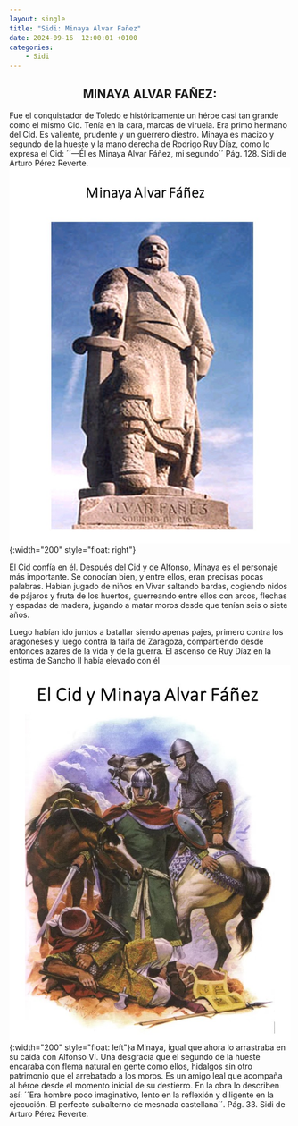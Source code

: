 ```yaml
---
layout: single
title: "Sidi: Minaya Alvar Fañez"
date: 2024-09-16  12:00:01 +0100
categories: 
    - Sidi
---
```



<center><h2>MINAYA ALVAR FAÑEZ:</h2></center>




Fue el conquistador de Toledo e históricamente un héroe casi tan grande como el mismo 
Cid. Tenía en la cara, marcas de viruela. Era primo hermano del Cid. Es valiente, 
prudente y un guerrero diestro. Minaya es macizo y segundo de la hueste y la mano 
derecha de Rodrigo Ruy Díaz, como lo expresa el Cid: ´´—Él es Minaya Alvar Fáñez, mi 
segundo´´   Pág.  128.  Sidi  de Arturo Pérez Reverte. ![alt text](</assets/img/sidi 17.jpg>){:width="200" style="float: right"}



El Cid confía en él.   Después del Cid y de Alfonso, Minaya es el personaje más 
importante.  Se conocían bien, y entre ellos, eran precisas pocas palabras. Habían 
jugado de niños en Vivar saltando bardas, cogiendo nidos de pájaros y fruta de los 
huertos, guerreando entre ellos con arcos, flechas y espadas de madera, jugando a 
matar moros desde que tenían seis o siete años.     


Luego habían ido juntos a batallar siendo apenas pajes, primero contra los aragoneses 
y luego contra la taifa de Zaragoza, compartiendo desde entonces azares de la vida y 
de la guerra. El ascenso de Ruy Díaz en la estima  de Sancho II había elevado con él 
![alt text](</assets/img/sidi 18.jpg>){:width="200" style="float: left"}a Minaya, igual que ahora lo arrastraba en su caída con Alfonso VI. Una desgracia que 
el segundo de la hueste encaraba con flema natural en gente como ellos, hidalgos sin 
otro patrimonio que el arrebatado a los moros. Es un amigo leal que acompaña al héroe 
desde el momento inicial de su destierro. En la obra lo describen así:  ´´Era hombre 
poco imaginativo, lento en la reflexión y diligente en la ejecución. El perfecto 
subalterno de mesnada castellana´´.  Pág.  33.  Sidi  de Arturo Pérez Reverte.  



